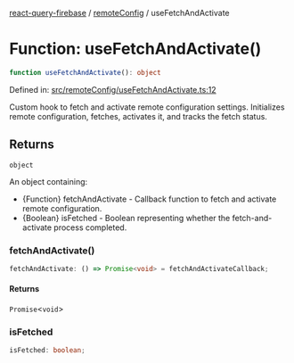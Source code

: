 [react-query-firebase](../../modules.md) / [remoteConfig](../index.md) / useFetchAndActivate

# Function: useFetchAndActivate()

```ts
function useFetchAndActivate(): object
```

Defined in: [src/remoteConfig/useFetchAndActivate.ts:12](https://github.com/vpishuk/react-query-firebase/blob/7fbf9b6c8d5aecd24bcbf362edabf19ee5b1c72c/src/remoteConfig/useFetchAndActivate.ts#L12)

Custom hook to fetch and activate remote configuration settings.
Initializes remote configuration, fetches, activates it, and tracks the fetch status.

## Returns

`object`

An object containing:
- {Function} fetchAndActivate - Callback function to fetch and activate remote configuration.
- {Boolean} isFetched - Boolean representing whether the fetch-and-activate process completed.

### fetchAndActivate()

```ts
fetchAndActivate: () => Promise<void> = fetchAndActivateCallback;
```

#### Returns

`Promise`\<`void`\>

### isFetched

```ts
isFetched: boolean;
```
